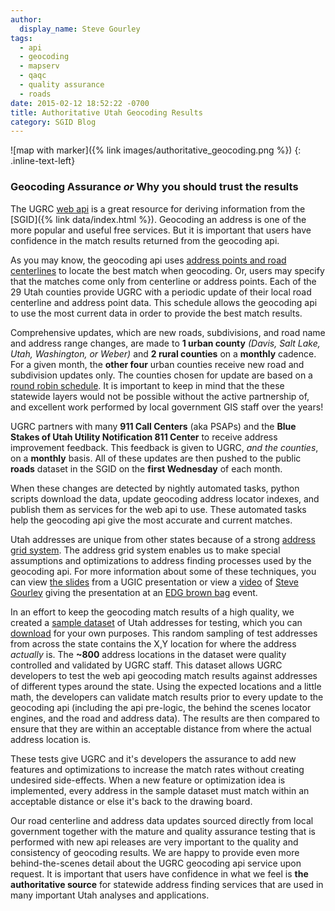```yaml
---
author:
  display_name: Steve Gourley
tags:
  - api
  - geocoding
  - mapserv
  - qaqc
  - quality assurance
  - roads
date: 2015-02-12 18:52:22 -0700
title: Authoritative Utah Geocoding Results
category: SGID Blog
---
```


![map with marker]({% link images/authoritative_geocoding.png %})
{: .inline-text-left}

### Geocoding Assurance _or_ Why you should trust the results

The UGRC [web api](https://api.mapserv.utah.gov) is a great resource for deriving information from the [SGID]({% link data/index.html %}). Geocoding an address is one of the more popular and useful free services. But it is important that users have confidence in the match results returned from the geocoding api.

As you may know, the geocoding api uses [address points and road centerlines](https://api.mapserv.utah.gov#geocoding) to locate the best match when geocoding. Or, users may specify that the matches come only from centerline or address points. Each of the 29 Utah counties provide UGRC with a periodic update of their local road centerline and address point data. This schedule allows the geocoding api to use the most current data in order to provide the best match results.

Comprehensive updates, which are new roads, subdivisions, and road name and address range changes, are made to **1 urban county** _(Davis, Salt Lake, Utah, Washington, or Weber)_ and **2 rural counties** on a **monthly** cadence. For a given month, the **other four** urban counties receive new road and subdivision updates only. The counties chosen for update are based on a [round robin schedule](https://docs.google.com/spreadsheet/ccc?key=0Aj18jufMWioidENRNDhPb3VtRTFGamJfYzlPal9TNmc&usp=sharing). It is important to keep in mind that the these statewide layers would not be possible without the active partnership of, and excellent work performed by local government GIS staff over the years!

UGRC partners with many **911 Call Centers** (aka PSAPs) and the **Blue Stakes of Utah Utility Notification 811 Center** to receive address improvement feedback. This feedback is given to UGRC, _and the counties_, on a **monthly** basis. All of these updates are then pushed to the public **roads** dataset in the SGID on the **first Wednesday** of each month.

When these changes are detected by nightly automated tasks, python scripts download the data, update geocoding address locator indexes, and publish them as services for the web api to use. These automated tasks help the geocoding api give the most accurate and current matches.

Utah addresses are unique from other states because of a strong [address grid system](http://www.exploreutah.com/GettingAround/Navigating_Utahs_Streets.shtml). The address grid system enables us to make special assumptions and optimizations to address finding processes used by the geocoding api. For more information about some of these techniques, you can view [the slides](https://steveoh.github.io/Presentations/2014/UGIC/#0) from a UGIC presentation or view a [video](https://www.youtube.com/watch?v=BHhQxxXy6bo) of [Steve Gourley](https://twitter.com/steve_ugrc) giving the presentation at an [EDG brown bag](https://www.youtube.com/user/UtahDTS) event.

In an effort to keep the geocoding match results of a high quality, we created a [sample dataset](https://github.com/agrc/AddressAssurance) of Utah addresses for testing, which you can [download](https://github.com/agrc/AddressAssurance/blob/master/GCTestAddresses.gdb.zip?raw=true) for your own purposes. This random sampling of test addresses from across the state contains the X,Y location for where the address _actually_ is. The **~800** address locations in the dataset were quality controlled and validated by UGRC staff. This dataset allows UGRC developers to test the web api geocoding match results against addresses of different types around the state. Using the expected locations and a little math, the developers can validate match results prior to every update to the geocoding api (including the api pre-logic, the behind the scenes locator engines, and the road and address data). The results are then compared to ensure that they are within an acceptable distance from where the actual address location is.

These tests give UGRC and it's developers the assurance to add new features and optimizations to increase the match rates without creating undesired side-effects. When a new feature or optimization idea is implemented, every address in the sample dataset must match within an acceptable distance or else it's back to the drawing board.

Our road centerline and address data updates sourced directly from local government together with the mature and quality assurance testing that is performed with new api releases are very important to the quality and consistency of geocoding results. We are happy to provide even more behind-the-scenes detail about the UGRC geocoding api service upon request. It is important that users have confidence in what we feel is **the authoritative source** for statewide address finding services that are used in many important Utah analyses and applications.

